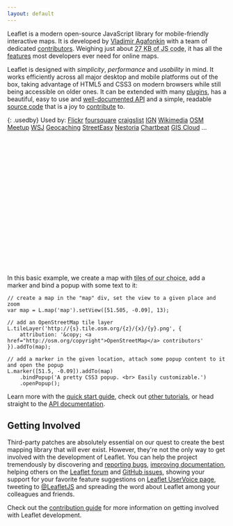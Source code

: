 ```yaml
---
layout: default
---
```


<!--<p class="notice">October 25, 2012 &mdash; Leaflet 0.4.5 bugfix release and plans for 0.5 &mdash; <a href="2012/10/25/leaflet-0-4-5-bugfix-release-and-plans-for-0.5.html">Read More in the Blog</a></p>-->

Leaflet is a modern open-source JavaScript library for mobile-friendly interactive maps.
It is developed by [Vladimir Agafonkin][] with a&nbsp;team of dedicated [contributors][].
Weighing just about <abbr title="27KB gzipped &mdash; that's 102 KB minified and 176 KB in the source form, with 8 KB of CSS (1.8 KB gzipped) and 10 KB of images.">27 KB of JS code</abbr>,
it has all the [features][] most developers ever need for online maps.

Leaflet is designed with _simplicity_, _performance_ and _usability_ in mind.
It works efficiently across all major desktop and mobile platforms out of the box,
taking advantage of HTML5 and CSS3 on modern browsers while still being accessible on older ones.
It can be extended with many [plugins][], has a beautiful, easy to use and [well-documented API][]
and a simple, readable [source code][] that is a joy to [contribute][] to.

{: .usedby}
Used by:
[Flickr](http://flickr.com/map)
[foursquare](https://foursquare.com/)
[craigslist](http://t.co/V4EiURIA)
[IGN](http://www.ign.com/wikis/the-elder-scrolls-5-skyrim/interactive-maps/Skyrim)
[Wikimedia](http://blog.wikimedia.org/2012/04/05/new-wikipedia-app-for-ios-and-an-update-for-our-android-app/)
[OSM](http://openstreetmap.org)
[Meetup](http://www.meetup.com/)
[WSJ](http://projects.wsj.com/campaign2012/maps/)
[Geocaching](http://geocaching.com)
[StreetEasy](http://streeteasy.com/)
[Nestoria](http://www.nestoria.co.uk)
[Chartbeat](http://chartbeat.com/)
[GIS Cloud](http://www.giscloud.com/)
...

<div id="map" class="map" style="height: 300px"></div>

In this basic example, we create a map with <abbr title="Here we use OpenStreetMap tiles, but Leaflet doesn't force you to &mdash; use whatever works for you, it's open source!">tiles of our choice</abbr>, add a marker and bind a popup with some text to it:

	// create a map in the "map" div, set the view to a given place and zoom
	var map = L.map('map').setView([51.505, -0.09], 13);

	// add an OpenStreetMap tile layer
	L.tileLayer('http://{s}.tile.osm.org/{z}/{x}/{y}.png', {
		attribution: '&copy; <a href="http://osm.org/copyright">OpenStreetMap</a> contributors'
	}).addTo(map);

	// add a marker in the given location, attach some popup content to it and open the popup
	L.marker([51.5, -0.09]).addTo(map)
		.bindPopup('A pretty CSS3 popup. <br> Easily customizable.')
		.openPopup();

Learn more with the [quick start guide](examples/quick-start.html), check out [other tutorials](examples.html), or head straight to the [API documentation](reference.html).


## Getting Involved

Third-party patches are absolutely essential on our quest to create the best mapping library that will ever exist.
However, they're not the only way to get involved with the development of Leaflet.
You can help the project tremendously by discovering and [reporting bugs][], [improving documentation][],
helping others on the [Leaflet forum](https://groups.google.com/forum/#!forum/leaflet-js)
and [GitHub issues](https://github.com/Leaflet/Leaflet/issues),
showing your support for your favorite feature suggestions on [Leaflet UserVoice page](http://leaflet.uservoice.com),
tweeting to [@LeafletJS](http://twitter.com/LeafletJS)
and spreading the word about Leaflet among your colleagues and friends.

Check out the [contribution guide][contribute] for more information on getting involved with Leaflet development.

  [Vladimir Agafonkin]: http://agafonkin.com/en
  [CloudMade]: http://cloudmade.com
  [contributors]: https://github.com/Leaflet/Leaflet/graphs/contributors
  [features]: features.html
  [plugins]: plugins.html
  [well-documented API]: reference.html "Leaflet API reference"
  [source code]: https://github.com/Leaflet/Leaflet "Leaflet GitHub repository"
  [hosted on GitHub]: http://github.com/Leaflet/Leaflet
  [contribute]: https://github.com/Leaflet/Leaflet/blob/master/CONTRIBUTING.md "A guide to contributing to Leaflet"
  [reporting bugs]: https://github.com/Leaflet/Leaflet/blob/master/CONTRIBUTING.md#reporting-bugs
  [improving documentation]: https://github.com/Leaflet/Leaflet/blob/master/CONTRIBUTING.md#improving-documentation
  [@mourner]: http://github.com/mourner
  [GitHub issues page]: http://github.com/Leaflet/Leaflet/issues
  [Leaflet UserVoice page]: http://leaflet.uservoice.com
  [@LeafletJS]: http://twitter.com/LeafletJS
  [Leaflet mailing list]: https://groups.google.com/group/leaflet-js


<script>
	var osmUrl = 'http://{s}.tile.openstreetmap.org/{z}/{x}/{y}.png',
		osmAttrib = '&copy; <a href="http://openstreetmap.org/copyright">OpenStreetMap</a> contributors',
		osm = L.tileLayer(osmUrl, {maxZoom: 18, attribution: osmAttrib});

	var map = L.map('map').setView([51.505, -0.159], 15).addLayer(osm);

	L.marker([51.504, -0.159])
		.addTo(map)
		.bindPopup('A pretty CSS3 popup.<br />Easily customizable.')
		.openPopup();
</script>

